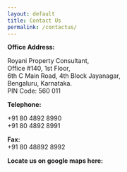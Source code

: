 ```yaml
---
layout: default
title: Contact Us
permalink: /contactus/
---
```

__Office Address:__

Royani Property Consultant,   
Office #140, 1st Floor,   
6th C Main Road,
4th Block Jayanagar,   
Bengaluru, Karnataka.   
PIN Code: 560 011

__Telephone:__   

+91 80 4892 8990   
+91 80 4892 8991

__Fax:__   
+91 80 48892 8992

__Locate us on google maps here:__

<div id="googleMap" style="width:600px;height:380px;"></div>



